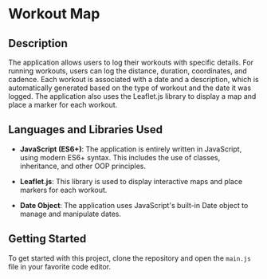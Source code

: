 # Workout Map

## Description

The application allows users to log their workouts with specific details. For running workouts, users can log the distance, duration, coordinates, and cadence. Each workout is associated with a date and a description, which is automatically generated based on the type of workout and the date it was logged. The application also uses the Leaflet.js library to display a map and place a marker for each workout.

## Languages and Libraries Used

- **JavaScript (ES6+)**: The application is entirely written in JavaScript, using modern ES6+ syntax. This includes the use of classes, inheritance, and other OOP principles.

- **Leaflet.js**: This library is used to display interactive maps and place markers for each workout.

- **Date Object**: The application uses JavaScript's built-in Date object to manage and manipulate dates.

## Getting Started

To get started with this project, clone the repository and open the `main.js` file in your favorite code editor.
